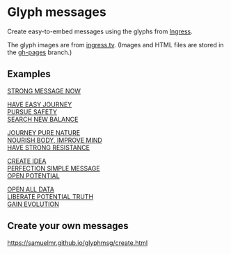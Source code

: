 Glyph messages
==============

Create easy-to-embed messages using the glyphs from [Ingress](https://www.ingress.com/).

The glyph images are from [ingress.tv](http://ingress.tv/glyphs.html). (Images and HTML files are stored in the [gh-pages](tree/gh-pages) branch.)

Examples
--------
[STRONG MESSAGE NOW](https://samuelmr.github.io/glyphmsg/?strong+message+now)

[HAVE EASY JOURNEY<br>PURSUE SAFETY<br>SEARCH NEW BALANCE](https://samuelmr.github.io/glyphmsg/?have+easy+journey|pursue+safety|search+new+balance)

[JOURNEY PURE NATURE<br>NOURISH BODY, IMPROVE MIND<br>HAVE STRONG RESISTANCE](https://samuelmr.github.io/glyphmsg/?journey+pure+nature|nourish+body+improve+mind|have+strong+resistance)

[CREATE IDEA<br>PERFECTION SIMPLE MESSAGE<br>OPEN POTENTIAL](https://samuelmr.github.io/glyphmsg/?create+idea|perfection+simple+message|open+potential)

[OPEN ALL DATA<br>LIBERATE POTENTIAL TRUTH<br>GAIN EVOLUTION](https://samuelmr.github.io/glyphmsg/?open_all+data|liberate+potential+truth|gain+evolution)

Create your own messages
------------------------
https://samuelmr.github.io/glyphmsg/create.html
